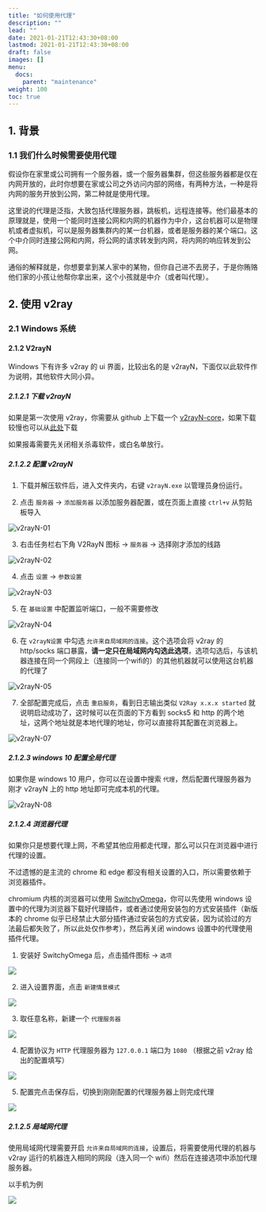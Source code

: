 ```yaml
---
title: "如何使用代理"
description: ""
lead: ""
date: 2021-01-21T12:43:30+08:00
lastmod: 2021-01-21T12:43:30+08:00
draft: false
images: []
menu: 
  docs:
    parent: "maintenance"
weight: 100
toc: true
---
```


## 1. 背景

### 1.1 我们什么时候需要使用代理

假设你在家里或公司拥有一个服务器，或一个服务器集群，但这些服务器都是仅在内网开放的，此时你想要在家或公司之外访问内部的网络，有两种方法，一种是将内网的服务开放到公网，第二种就是使用代理。

这里说的代理是泛指，大致包括代理服务器，跳板机，远程连接等。他们最基本的原理就是，使用一个能同时连接公网和内网的机器作为中介，这台机器可以是物理机或者虚拟机，可以是服务器集群内的某一台机器，或者是服务器的某个端口。这个中介同时连接公网和内网，将公网的请求转发到内网，将内网的响应转发到公网。

通俗的解释就是，你想要拿到某人家中的某物，但你自己进不去房子，于是你贿赂他们家的小孩让他帮你拿出来，这个小孩就是中介（或者叫代理）。

## 2. 使用 v2ray

### 2.1 Windows 系统

#### 2.1.2 V2rayN

Windows 下有许多 v2ray 的 ui 界面，比较出名的是 v2rayN，下面仅以此软件作为说明，其他软件大同小异。

##### 2.1.2.1 下载 v2rayN

如果是第一次使用 v2ray，你需要从 github 上下载一个 [v2rayN-core](https://github.com/2dust/v2rayN/releases/download/3.29/v2rayN-Core.zip)，如果下载较慢也可以从[此处](http://h5ai.home.frp-sh.sang.pp.ua:8080/package/v2ray/v2rayN-Core.zip)下载

如果报毒需要先关闭相关杀毒软件，或白名单放行。

##### 2.1.2.2 配置 v2rayN

1. 下载并解压软件后，进入文件夹内，右键 `v2rayN.exe` 以管理员身份运行。

2. 点击 `服务器` -> `添加服务器` 以添加服务器配置，或在页面上直接 `ctrl+v` 从剪贴板导入

![v2rayN-01](http://h5ai.home.frp-sh.sang.pp.ua:8080/project/gallery/page/20210121-221938-v2rayN-01.png)

3. 右击任务栏右下角 V2RayN 图标 -> `服务器` -> 选择刚才添加的线路

![v2rayN-02](http://h5ai.home.frp-sh.sang.pp.ua:8080/project/gallery/page/20210121-222523-v2rayN-02.png)

4. 点击 `设置` -> `参数设置`

![v2rayN-03](http://h5ai.home.frp-sh.sang.pp.ua:8080/project/gallery/page/20210121-222631-v2rayN-03.png)

5. 在 `基础设置` 中配置监听端口，一般不需要修改

![v2rayN-04](http://h5ai.home.frp-sh.sang.pp.ua:8080/project/gallery/page/20210121-222725-v2rayN-04.png)

6. 在 `v2rayN设置` 中勾选 `允许来自局域网的连接`。这个选项会将 v2ray 的 http/socks 端口暴露，**请一定只在局域网内勾选此选项**，选项勾选后，与该机器连接在同一个网段上（连接同一个wifi的）的其他机器就可以使用这台机器的代理了

![v2rayN-05](http://h5ai.home.frp-sh.sang.pp.ua:8080/project/gallery/page/20210121-222809-v2rayN-05.png)

7. 全部配置完成后，点击 `重启服务`，看到日志输出类似 `V2Ray x.x.x started` 就说明启动成功了，这时候可以在页面的下方看到 socks5 和 http 的两个地址，这两个地址就是本地代理的地址，你可以直接将其配置在浏览器上。

![v2rayN-07](http://h5ai.home.frp-sh.sang.pp.ua:8080/project/gallery/page/20210121-223911-v2rayN-07.png)

##### 2.1.2.3 windows 10 配置全局代理

如果你是 windows 10 用户，你可以在设置中搜索 `代理`，然后配置代理服务器为刚才 v2rayN 上的 http 地址即可完成本机的代理。

![v2rayN-08](http://h5ai.home.frp-sh.sang.pp.ua:8080/project/gallery/page/20210121-223912-v2rayN-08.png)

##### 2.1.2.4 浏览器代理

如果你只是想要代理上网，不希望其他应用都走代理，那么可以只在浏览器中进行代理的设置。

不过遗憾的是主流的 chrome 和 edge 都没有相关设置的入口，所以需要依赖于浏览器插件。

chromium 内核的浏览器可以使用 [SwitchyOmega](https://chrome.google.com/webstore/detail/proxy-switchyomega/padekgcemlokbadohgkifijomclgjgif)，你可以先使用 windows 设置中的代理为浏览器下载好代理插件，或者通过使用安装包的方式安装插件（新版本的 chrome 似乎已经禁止大部分插件通过安装包的方式安装，因为试验过的方法最后都失败了，所以此处仅作参考），然后再关闭 windows 设置中的代理使用插件代理。

1. 安装好 SwitchyOmega 后，点击插件图标 -> `选项`

![](http://h5ai.home.frp-sh.sang.pp.ua:8080/project/gallery/page/20210121-221111-switchyomega-01.png)

2. 进入设置界面，点击 `新建情景模式`

![](http://h5ai.home.frp-sh.sang.pp.ua:8080/project/gallery/page/20210121-221111-switchyomega-02.png)

3. 取任意名称，新建一个 `代理服务器`

![](http://h5ai.home.frp-sh.sang.pp.ua:8080/project/gallery/page/20210121-221111-switchyomega-03.png)

4. 配置协议为 `HTTP` 代理服务器为 `127.0.0.1` 端口为 `1080` （根据之前 v2ray 给出的配置填写）

![](http://h5ai.home.frp-sh.sang.pp.ua:8080/project/gallery/page/20210121-221535-switchyomega-04.png)

5. 配置完点击保存后，切换到刚刚配置的代理服务器上则完成代理

![](http://h5ai.home.frp-sh.sang.pp.ua:8080/project/gallery/page/20210121-221732-switchyomega-05.png)

##### 2.1.2.5 局域网代理

使用局域网代理需要开启 `允许来自局域网的连接`，设置后，将需要使用代理的机器与 v2ray 运行的机器连入相同的网段（连入同一个 wifi）然后在连接选项中添加代理服务器。

以手机为例

![](http://h5ai.home.frp-sh.sang.pp.ua:8080/project/gallery/page/20210121-223913-v2rayN-09.png)
